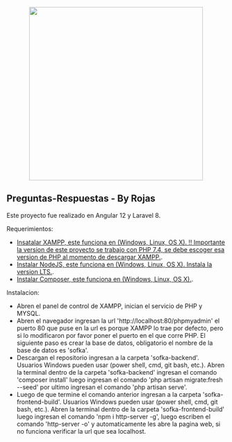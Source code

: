 <p align="center">
    <a href="https://laravel.com" target="_blank">
        <img src="https://raw.githubusercontent.com/laravel/art/master/logo-lockup/5%20SVG/2%20CMYK/1%20Full%20Color/laravel-logolockup-cmyk-red.svg" width="400">
    </a>
</p>

## Preguntas-Respuestas - By Rojas

Este proyecto fue realizado en Angular 12 y Laravel 8.

Requerimientos:
- [Insatalar XAMPP, este funciona en (Windows, Linux, OS X). !! Importante la version de este proyecto se trabajo con PHP 7.4, se debe escoger esa version de PHP al momento de descargar XAMPP.](https://www.apachefriends.org/es/index.html).
- [Instalar NodeJS, este funciona en (Windows, Linux, OS X). Instala la version LTS.](https://nodejs.org/es/).
- [Instalar Composer, este funciona en (Windows, Linux, OS X).](https://getcomposer.org/).

Instalacion:
- Abren el panel de control de XAMPP, inician el servicio de PHP y MYSQL.
- Abren el navegador ingresan la url 'http://localhost:80/phpmyadmin' el puerto 80 que puse en la url es porque XAMPP lo trae por defecto, pero si lo modificaron por favor poner el puerto en el que corre PHP. El siguiente paso es crear la base de datos, obligatorio el nombre de la base de datos es 'sofka'.
- Descargan el repositorio ingresan a la carpeta 'sofka-backend'. Usuarios Windows pueden usar (power shell, cmd, git bash, etc.). Abren la terminal dentro de la carpeta 'sofka-backend' ingresan el comando 'composer install' luego ingresan el comando 'php artisan migrate:fresh --seed' por ultimo ingresan el comando 'php artisan serve'.
- Luego de que termine el comando anterior ingresan a la carpeta 'sofka-frontend-build'. Usuarios Windows pueden usar (power shell, cmd, git bash, etc.). Abren la terminal dentro de la carpeta 'sofka-frontend-build' luego ingresan el comando 'npm i http-server -g', luego escriben el comando 'http-server -o' y automaticamente les abre la pagina web, si no funciona verificar la url que sea localhost. 
